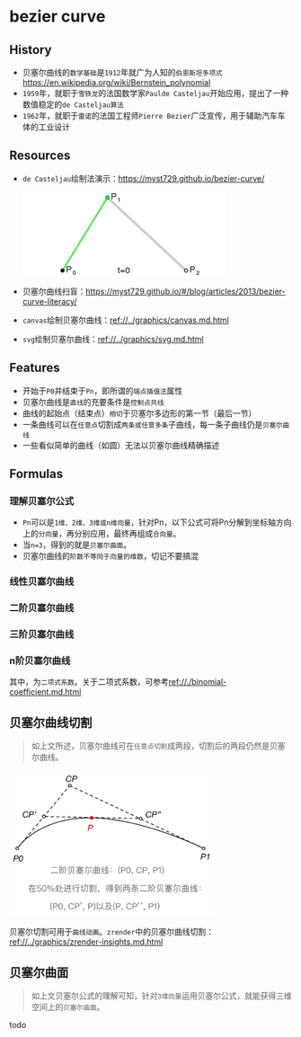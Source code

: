 # bezier curve

## History 

* 贝塞尔曲线的`数学基础`是`1912`年就广为人知的`伯恩斯坦多项式` <https://en.wikipedia.org/wiki/Bernstein_polynomial>
* `1959`年，就职于`雪铁龙`的法国数学家`Paulde Casteljau`开始应用，提出了一种数值稳定的`de Casteljau算法`
* `1962`年，就职于`雷诺`的法国工程师`Pierre Bezier`广泛宣传，用于辅助汽车车体的工业设计

## Resources

* `de Casteljau`绘制法演示：<https://myst729.github.io/bezier-curve/>

    <img src="./img/bezier-quadratic-animation.gif">

* 贝塞尔曲线扫盲：<https://myst729.github.io/#/blog/articles/2013/bezier-curve-literacy/>
* `canvas`绘制贝塞尔曲线：<ref://../graphics/canvas.md.html>
* `svg`绘制贝塞尔曲线：<ref://../graphics/svg.md.html>



## Features

* 开始于`P0`并结束于`Pn`，即所谓的`端点插值法`属性
* 贝塞尔曲线是`直线`的充要条件是`控制点共线`
* 曲线的起始点（结束点）`相切`于贝塞尔多边形的第一节（最后一节）
* 一条曲线可以在`任意点`切割成`两条或任意多条`子曲线，每一条子曲线仍是`贝塞尔曲线`
* 一些看似简单的曲线（如圆）无法以贝塞尔曲线精确描述





## Formulas

### 理解贝塞尔公式

* `Pn`可以是`1维、2维、3维或n维向量`，针对Pn，以下公式可将Pn分解到坐标轴方向上的`分向量`，再分别应用，最终再组成`合向量`。
* 当`n=3`，得到的就是`贝塞尔曲面`。
* 贝塞尔曲线的`阶数不等同于向量的维数`，切记不要搞混

<script type="text/x-mathjax-config">
    MathJax.Hub.Config({
        extensions: ["tex2jax.js"],
        TeX: { extensions: ["AMSmath.js"]},
        jax: ["input/TeX","output/HTML-CSS"],
        tex2jax: {inlineMath: [["$","$"],["\\(","\\)"]]}
    });
</script>
<script src="http://258i.com/static/bower_components/MathJax/MathJax.js"></script>

### 线性贝塞尔曲线
<script type="math/tex; mode=display">
B(t)=P_0+(P_1-P_0)t = P_0 (1-t) + P_1 t \qquad t\in[0,1]
</script>


### 二阶贝塞尔曲线
<script type="math/tex; mode=display">
B(t)=P_0 (1-t)^2 + 2P_1 t(1-t) + P_2 t^2 \qquad t\in[0,1]
</script>


### 三阶贝塞尔曲线
<script type="math/tex; mode=display">
B(t)=(1-t)^3 P_0+3t(1-t)^2 P_1+3(1-t)t^2 P_2 + t^3 P_3 \qquad t\in[0,1]
</script>


### n阶贝塞尔曲线
<script type="math/tex; mode=display">
B(t)=\sum_{i=0}^{n}\binom{n}{i}P_i(1-t)^{n-i}t^i \qquad t\in[0,1]
</script>

其中，<script type="math/tex">\\binom{n}{i} = C_n^i</script>为`二项式系数`。关于二项式系数，可参考<ref://./binomial-coefficient.md.html>


## 贝塞尔曲线切割

> 如上文所述，贝塞尔曲线可在`任意点切割`成两段，切割后的两段仍然是贝塞尔曲线。

 <img src="./img/math-bezier-divide.png" style="max-height: 260px;">

贝塞尔切割可用于`曲线动画`。`zrender`中的贝塞尔曲线切割：<ref://../graphics/zrender-insights.md.html>




## 贝塞尔曲面

> 如上文贝塞尔公式的理解可知，针对`3维向量`运用贝塞尔公式，就能获得三维空间上的`贝塞尔曲面`。

todo


